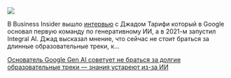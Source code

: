 <!--2025-08-23 12:08:11-->
<div class="yb">
  <div class="rss habr"><img src="https://habrastorage.org/getpro/habr/upload_files/ba7/af1/7ad/ba7af17ad4fe5cbc484c61c01a6904d8.jpg" /><p>В Business Insider вышло <a href="https://www.businessinsider.com/google-ai-team-too-late-phd-ai-hype-jad-tarifi-2025-8" rel="noopener noreferrer nofollow">интервью</a> с Джадом Тарифи который в Google основал первую команду по генеративному ИИ, а в 2021-м запустил Integral AI. Джад высказал мнение, что сейчас не стоит браться за длинные образовательные треки, к... <p class="titl"><a href="https://habr.com/ru/news/940044/?utm_source=habrahabr&utm_medium=rss&utm_campaign=940044">Основатель Google Gen AI советует не браться за долгие образовательные треки — знания устареют из-за ИИ</a></p></div>
</div>
